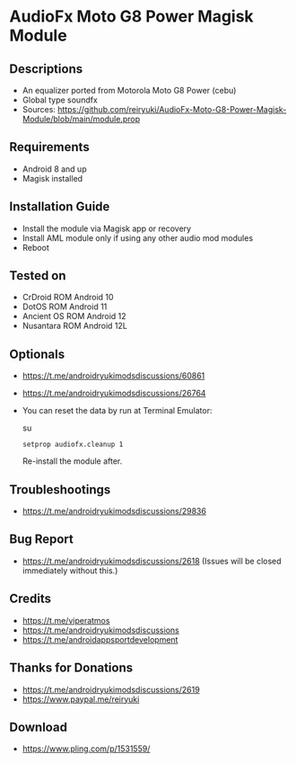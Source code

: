 # AudioFx Moto G8 Power Magisk Module

## Descriptions
- An equalizer ported from Motorola Moto G8 Power (cebu)
- Global type soundfx
- Sources: https://github.com/reiryuki/AudioFx-Moto-G8-Power-Magisk-Module/blob/main/module.prop

## Requirements
- Android 8 and up
- Magisk installed

## Installation Guide
- Install the module via Magisk app or recovery
- Install AML module only if using any other audio mod modules
- Reboot

## Tested on
- CrDroid ROM Android 10
- DotOS ROM Android 11
- Ancient OS ROM Android 12
- Nusantara ROM Android 12L

## Optionals
- https://t.me/androidryukimodsdiscussions/60861
- https://t.me/androidryukimodsdiscussions/26764
- You can reset the data by run at Terminal Emulator:

  su

  `setprop audiofx.cleanup 1`

  Re-install the module after.

## Troubleshootings
- https://t.me/androidryukimodsdiscussions/29836

## Bug Report
- https://t.me/androidryukimodsdiscussions/2618 (Issues will be closed immediately without this.)

## Credits
- https://t.me/viperatmos
- https://t.me/androidryukimodsdiscussions
- https://t.me/androidappsportdevelopment

## Thanks for Donations
- https://t.me/androidryukimodsdiscussions/2619
- https://www.paypal.me/reiryuki

## Download
- https://www.pling.com/p/1531559/
